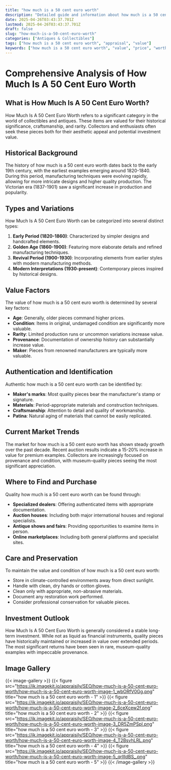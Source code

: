 ```yaml
---
title: "how much is a 50 cent euro worth"
description: "Detailed guide and information about how much is a 50 cent euro worth"
date: 2025-04-26T03:43:37.701Z
lastmod: 2025-04-26T03:43:37.701Z
draft: false
slug: "how-much-is-a-50-cent-euro-worth"
categories: ["Antiques & Collectibles"]
tags: ["how much is a 50 cent euro worth", "appraisal", "value"]
keywords: ["how much is a 50 cent euro worth", "value", "price", "worth", "appraisal"]
---
```


# Comprehensive Analysis of How Much Is A 50 Cent Euro Worth

## What is How Much Is A 50 Cent Euro Worth?

How Much Is A 50 Cent Euro Worth refers to a significant category in the world of collectibles and antiques. These items are valued for their historical significance, craftsmanship, and rarity. Collectors and enthusiasts often seek these pieces both for their aesthetic appeal and potential investment value.

## Historical Background

The history of how much is a 50 cent euro worth dates back to the early 19th century, with the earliest examples emerging around 1820-1840. During this period, manufacturing techniques were evolving rapidly, allowing for more intricate designs and higher quality production. The Victorian era (1837-1901) saw a significant increase in production and popularity.

## Types and Variations

How Much Is A 50 Cent Euro Worth can be categorized into several distinct types:

1. **Early Period (1820-1860)**: Characterized by simpler designs and handcrafted elements.
2. **Golden Age (1860-1900)**: Featuring more elaborate details and refined manufacturing techniques.
3. **Revival Period (1900-1930)**: Incorporating elements from earlier styles with modern manufacturing methods.
4. **Modern Interpretations (1930-present)**: Contemporary pieces inspired by historical designs.

## Value Factors

The value of how much is a 50 cent euro worth is determined by several key factors:

- **Age**: Generally, older pieces command higher prices.
- **Condition**: Items in original, undamaged condition are significantly more valuable.
- **Rarity**: Limited production runs or uncommon variations increase value.
- **Provenance**: Documentation of ownership history can substantially increase value.
- **Maker**: Pieces from renowned manufacturers are typically more valuable.

## Authentication and Identification

Authentic how much is a 50 cent euro worth can be identified by:

- **Maker's marks**: Most quality pieces bear the manufacturer's stamp or signature.
- **Materials**: Period-appropriate materials and construction techniques.
- **Craftsmanship**: Attention to detail and quality of workmanship.
- **Patina**: Natural aging of materials that cannot be easily replicated.

## Current Market Trends

The market for how much is a 50 cent euro worth has shown steady growth over the past decade. Recent auction results indicate a 15-20% increase in value for premium examples. Collectors are increasingly focused on provenance and condition, with museum-quality pieces seeing the most significant appreciation.

## Where to Find and Purchase

Quality how much is a 50 cent euro worth can be found through:

- **Specialized dealers**: Offering authenticated items with appropriate documentation.
- **Auction houses**: Including both major international houses and regional specialists.
- **Antique shows and fairs**: Providing opportunities to examine items in person.
- **Online marketplaces**: Including both general platforms and specialist sites.

## Care and Preservation

To maintain the value and condition of how much is a 50 cent euro worth:

- Store in climate-controlled environments away from direct sunlight.
- Handle with clean, dry hands or cotton gloves.
- Clean only with appropriate, non-abrasive materials.
- Document any restoration work performed.
- Consider professional conservation for valuable pieces.

## Investment Outlook

How Much Is A 50 Cent Euro Worth is generally considered a stable long-term investment. While not as liquid as financial instruments, quality pieces have historically maintained or increased in value over extended periods. The most significant returns have been seen in rare, museum-quality examples with impeccable provenance.


## Image Gallery

{{< image-gallery >}}
  {{< figure src="https://ik.imagekit.io/appraisily/SEO/how-much-is-a-50-cent-euro-worth/how-much-is-a-50-cent-euro-worth-image-1_wbORfV0Gg.png" title="how much is a 50 cent euro worth - 1" >}}
  {{< figure src="https://ik.imagekit.io/appraisily/SEO/how-much-is-a-50-cent-euro-worth/how-much-is-a-50-cent-euro-worth-image-2_6ceXcew2f.png" title="how much is a 50 cent euro worth - 2" >}}
  {{< figure src="https://ik.imagekit.io/appraisily/SEO/how-much-is-a-50-cent-euro-worth/how-much-is-a-50-cent-euro-worth-image-3_DR5ZmPSpl.png" title="how much is a 50 cent euro worth - 3" >}}
  {{< figure src="https://ik.imagekit.io/appraisily/SEO/how-much-is-a-50-cent-euro-worth/how-much-is-a-50-cent-euro-worth-image-4_T2BsvhLRL.png" title="how much is a 50 cent euro worth - 4" >}}
  {{< figure src="https://ik.imagekit.io/appraisily/SEO/how-much-is-a-50-cent-euro-worth/how-much-is-a-50-cent-euro-worth-image-5_qrllldBS_.png" title="how much is a 50 cent euro worth - 5" >}}
{{< /image-gallery >}}

